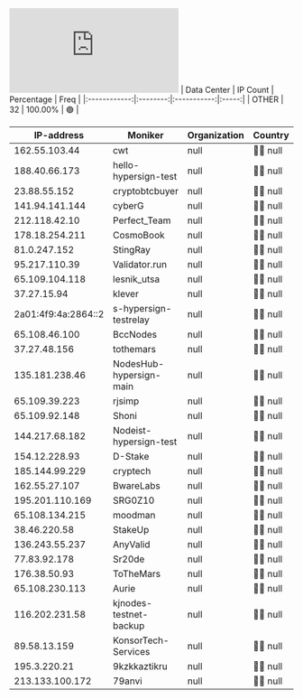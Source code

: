 ![Diagramm](https://github.com/obajay/StateSync-snapshots/blob/main/Projects/Hypersign/1/README.md)
| Data Center | IP Count | Percentage | Freq |
|:------------:|:--------:|:-----------:|:-----:|
| OTHER | 32 | 100.00% | 🟢 |

<!-- START_TABLE -->
| IP-address | Moniker | Organization | Country | City |
|-------------|---------|---------------|---------|------|
| 162.55.103.44 | cwt | null | 🏴‍☠️ null | null |
| 188.40.66.173 | hello-hypersign-test | null | 🏴‍☠️ null | null |
| 23.88.55.152 | cryptobtcbuyer | null | 🏴‍☠️ null | null |
| 141.94.141.144 | cyberG | null | 🏴‍☠️ null | null |
| 212.118.42.10 | Perfect_Team | null | 🏴‍☠️ null | null |
| 178.18.254.211 | CosmoBook | null | 🏴‍☠️ null | null |
| 81.0.247.152 | StingRay | null | 🏴‍☠️ null | null |
| 95.217.110.39 | Validator.run | null | 🏴‍☠️ null | null |
| 65.109.104.118 | lesnik_utsa | null | 🏴‍☠️ null | null |
| 37.27.15.94 | klever | null | 🏴‍☠️ null | null |
| 2a01:4f9:4a:2864::2 | s-hypersign-testrelay | null | 🏴‍☠️ null | null |
| 65.108.46.100 | BccNodes | null | 🏴‍☠️ null | null |
| 37.27.48.156 | tothemars | null | 🏴‍☠️ null | null |
| 135.181.238.46 | NodesHub-hypersign-main | null | 🏴‍☠️ null | null |
| 65.109.39.223 | rjsimp | null | 🏴‍☠️ null | null |
| 65.109.92.148 | Shoni | null | 🏴‍☠️ null | null |
| 144.217.68.182 | Nodeist-hypersign-test | null | 🏴‍☠️ null | null |
| 154.12.228.93 | D-Stake | null | 🏴‍☠️ null | null |
| 185.144.99.229 | cryptech | null | 🏴‍☠️ null | null |
| 162.55.27.107 | BwareLabs | null | 🏴‍☠️ null | null |
| 195.201.110.169 | SRG0Z10 | null | 🏴‍☠️ null | null |
| 65.108.134.215 | moodman | null | 🏴‍☠️ null | null |
| 38.46.220.58 | StakeUp | null | 🏴‍☠️ null | null |
| 136.243.55.237 | AnyValid | null | 🏴‍☠️ null | null |
| 77.83.92.178 | Sr20de | null | 🏴‍☠️ null | null |
| 176.38.50.93 | ToTheMars | null | 🏴‍☠️ null | null |
| 65.108.230.113 | Aurie | null | 🏴‍☠️ null | null |
| 116.202.231.58 | kjnodes-testnet-backup | null | 🏴‍☠️ null | null |
| 89.58.13.159 | KonsorTech-Services | null | 🏴‍☠️ null | null |
| 195.3.220.21 | 9kzkkaztikru | null | 🏴‍☠️ null | null |
| 213.133.100.172 | 79anvi | null | 🏴‍☠️ null | null |

<!-- END_TABLE -->